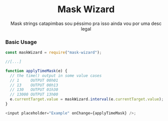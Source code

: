 <h1 align="center">Mask Wizard</h1>

<p align="center">Mask strings catapimbas sou péssimo pra isso ainda vou por uma desc legal</p>

### Basic Usage

```js
const maskWizard = require("mask-wizard");

//[...]

function applyTimeMask(e) {
  // the time() output in some value cases
  // 1     OUTPUT 00h01
  // 13    OUTPUT 00h13
  // 130   OUTPUT 01h30
  // 13000 OUTPUT 13h00
  e.currentTarget.value = maskWizard.interval(e.currentTarget.value);
}

<input placeholder="Example" onChange={applyTimeMask} />;
```
